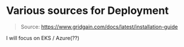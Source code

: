 # Various sources for Deployment

> Source: https://www.gridgain.com/docs/latest/installation-guide

I will focus on EKS / Azure(??)
